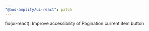 ```yaml
---
"@aws-amplify/ui-react": patch
---
```


fix(ui-react): Improve accessibility of Pagination current item button
